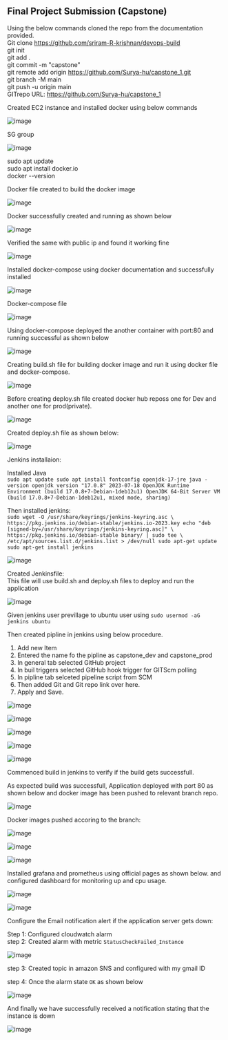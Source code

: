 ## Final Project Submission (Capstone)

Using the below commands cloned the repo from the documentation provided.  
Git clone https://github.com/sriram-R-krishnan/devops-build  
git init  
git add .  
git commit -m "capstone"  
git remote add origin https://github.com/Surya-hu/capstone_1.git  
git branch -M main  
git push -u origin main  
GITrepo URL: https://github.com/Surya-hu/capstone_1  

Created EC2 instance and installed docker using below commands 

![image](https://github.com/Surya-hu/capstone_task/assets/119995742/3378b034-85ec-48d7-a683-2220ec37bb71)

SG group  

![image](https://github.com/Surya-hu/capstone_task/assets/119995742/d3fdb962-b528-4877-8ee7-f592bca0f872)


sudo apt update  
sudo apt install docker.io  
docker --version  

Docker file created to build the docker image  

![image](https://github.com/Surya-hu/capstone_task/assets/119995742/76e3438b-d8c4-41b7-ac7f-829020c32f0b)


Docker successfully created and running as shown below  

![image](https://github.com/Surya-hu/capstone_task/assets/119995742/9da9fec4-1974-4bea-bb4d-6bf9ed310c77)

Verified the same with public ip and found it working fine  

![image](https://github.com/Surya-hu/capstone_task/assets/119995742/b29013fc-7c62-4635-981c-fa9bfcf6daa0)

Installed docker-compose using docker documentation and successfully installed  

![image](https://github.com/Surya-hu/capstone_task/assets/119995742/c61db8d4-3982-4294-b4c7-b4506bc66d29)

Docker-compose file  

![image](https://github.com/Surya-hu/capstone_task/assets/119995742/efbc8364-a9c1-46b0-bf72-1b6cb413c473)



Using docker-compose deployed the another container with port:80 and running successful as shown below  

![image](https://github.com/Surya-hu/capstone_task/assets/119995742/8b13a815-99c2-4793-8125-9a3ea73219a7)



Creating build.sh file for building docker image and run it using docker file and docker-compose.  

![image](https://github.com/Surya-hu/capstone_task/assets/119995742/7caa5bd4-3b51-4ac8-93c4-3aa48bc19553)


Before creating deploy.sh file created docker hub reposs one for Dev and another one for prod(private).  

![image](https://github.com/Surya-hu/capstone_task/assets/119995742/02f99a18-128a-4121-94e6-722b6e0a529e)

Created deploy.sh file as shown below:  

![image](https://github.com/Surya-hu/capstone_task/assets/119995742/91ddffd0-c4f1-444e-b0c4-5805850f0131)


Jenkins installaion:  

Installed Java  
`sudo apt update
sudo apt install fontconfig openjdk-17-jre
java -version
openjdk version "17.0.8" 2023-07-18
OpenJDK Runtime Environment (build 17.0.8+7-Debian-1deb12u1)
OpenJDK 64-Bit Server VM (build 17.0.8+7-Debian-1deb12u1, mixed mode, sharing)`

Then installed jenkins:  
`sudo wget -O /usr/share/keyrings/jenkins-keyring.asc \
  https://pkg.jenkins.io/debian-stable/jenkins.io-2023.key
echo "deb [signed-by=/usr/share/keyrings/jenkins-keyring.asc]" \
  https://pkg.jenkins.io/debian-stable binary/ | sudo tee \
  /etc/apt/sources.list.d/jenkins.list > /dev/null
sudo apt-get update
sudo apt-get install jenkins`

![image](https://github.com/Surya-hu/capstone_task/assets/119995742/2e33634b-64ea-4cb9-aee3-475aea1d6883)


Created Jenkinsfile:  
This file will use build.sh and deploy.sh files to deploy and run the application


![image](https://github.com/Surya-hu/capstone_task/assets/119995742/9113687d-caee-401b-9c83-68dd4373333c)

Given jenkins user previllage to ubuntu user using `sudo usermod -aG jenkins ubuntu`  

Then created pipline in jenkins using below procedure.

1. Add new Item
2. Entered the name fo the pipline as capstone_dev and capstone_prod
3. In general tab selected GitHub project
4. In buil triggers selected GitHub hook trigger for GITScm polling
5. In pipline tab selceted pipeline script from SCM
6. Then added Git and Git repo link over here.
7. Apply and Save.

![image](https://github.com/Surya-hu/capstone_task/assets/119995742/e99f00e7-2eee-41ab-8215-75f130808140)


![image](https://github.com/Surya-hu/capstone_task/assets/119995742/37b88eac-6092-4379-8338-33158f74f1f5)


![image](https://github.com/Surya-hu/capstone_task/assets/119995742/9430db83-c060-405b-b3e7-9546a9680229)


![image](https://github.com/Surya-hu/capstone_task/assets/119995742/02005862-f8b8-4b39-8290-585c03499ef6)


![image](https://github.com/Surya-hu/capstone_task/assets/119995742/7fdc9958-cade-4e0e-b101-c069d369ed28)


Commenced build in jenkins to verify if the build gets successfull.

As expected build was successfull, Application deployed with port 80 as shown below and docker image has been pushed to relevant branch repo.

![image](https://github.com/Surya-hu/capstone_task/assets/119995742/90e44790-5f83-4e3e-a715-862ab9ef5322)
 

Docker images pushed accoring to the branch:  

![image](https://github.com/Surya-hu/capstone_task/assets/119995742/8587ff03-bfe5-4788-9157-ec97fcea0c70)

![image](https://github.com/Surya-hu/capstone_task/assets/119995742/e6b2ef38-a61a-41d7-a63a-fd39d0a01e60)

![image](https://github.com/Surya-hu/capstone_task/assets/119995742/54b4db3a-c959-4159-9bd2-058af1f27a5f)


Installed grafana and prometheus using official pages as shown below. and configured dashboard for monitoring up and cpu usage.


![image](https://github.com/Surya-hu/capstone_task/assets/119995742/7c269045-269c-4ecc-81ed-48bf4cb5e192)


![image](https://github.com/Surya-hu/capstone_task/assets/119995742/8c1f6ae5-ffa9-4bfb-b784-427adfad3215)  


Configure the Email notification alert if the application server gets down:

Step 1:  Configured cloudwatch alarm  
step 2:  Created alarm with metric `StatusCheckFailed_Instance`  

![image](https://github.com/Surya-hu/capstone_task/assets/119995742/6c06ad61-b2e4-4434-bd9b-d0a4b14c036f)

step 3:  Created topic in amazon SNS and configured with my gmail ID  

step 4:  Once the alarm state `OK` as shown below  

![image](https://github.com/Surya-hu/capstone_task/assets/119995742/cb5de088-d719-4f62-91d5-165a9593f852)

And finally we have successfully received a notification stating that the instance is down  

![image](https://github.com/Surya-hu/capstone_task/assets/119995742/8926ee3e-2c06-4177-9eb4-042518eadbfb)







